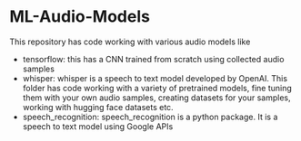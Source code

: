 # ML-Audio-Models

This repository has code working with various audio models like

- tensorflow: this has a CNN trained from scratch using collected audio samples
- whisper: whisper is a speech to text model developed by OpenAI. This folder has code working with a variety of pretrained models, fine tuning them with your own audio samples, creating datasets for your samples, working with hugging face datasets etc.
- speech_recognition: speech_recognition is a python package. It is a speech to text model using Google APIs
